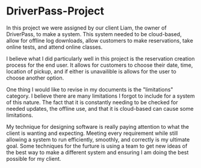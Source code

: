 # DriverPass-Project

In this project we were assigned by our client Liam, the owner of DriverPass, to make a system. This system needed to be cloud-based, allow for offline log downloads, allow customers to make reservations, take online tests, and attend online classes.

I believe what I did particularly well in this project is the reservation creation process for the end user. It allows for customers to choose their date, time, location of pickup, and if either is unavailible is allows for the user to choose another option. 

One thing I would like to revise in my documents is the "limitations" category. I believe there are many limitations I forgot to include for a system of this nature. The fact that it is constantly needing to be checked for needed updates, the offline use, and that it is cloud-based can cause some limitations.

My technique for designing software is really paying attention to what the client is wanting and expecting. Meeting every requirement while still allowing a system to run efficiently, smoothly, and correctly is my ultimate goal. Some techniques for the furture is using a team to get new ideas of the best way to make a different system and ensuring I am doing the best possible for my client.
